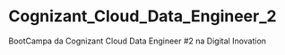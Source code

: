 # Cognizant_Cloud_Data_Engineer_2
 BootCampa da Cognizant Cloud Data Engineer #2 na Digital Inovation

